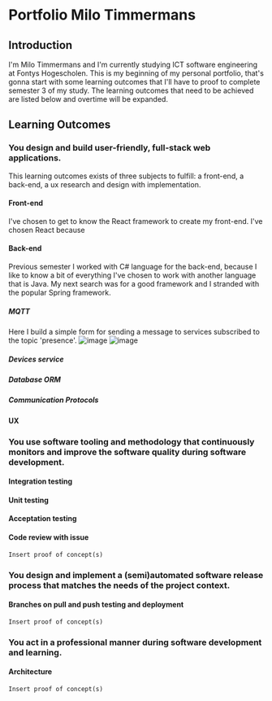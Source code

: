 # Portfolio Milo Timmermans

## Introduction
I'm Milo Timmermans and I'm currently studying ICT software engineering at Fontys Hogescholen. This is my beginning of my personal portfolio, that's gonna start with some learning outcomes that I'll have to proof to complete semester 3 of my study. The learning outcomes that need to be achieved are listed below and overtime will be expanded.








## Learning Outcomes

### You design and build user-friendly, full-stack web applications.

This learning outcomes exists of three subjects to fulfill: a front-end, a back-end, a ux research and design with implementation.

#### Front-end
I've chosen to get to know the React framework to create my front-end. I've chosen React because



#### Back-end
Previous semester I worked with C# language for the back-end, because I like to know a bit of everything I've chosen to work with another language that is Java. My next search was for a good framework and I stranded with the popular Spring framework.

##### MQTT
Here I build a simple form for sending a message to services subscribed to the topic 'presence'. 
![image](https://user-images.githubusercontent.com/73555911/142778419-c3f36e67-2fbe-425b-ae89-df1d5d518d63.png)
![image](https://user-images.githubusercontent.com/73555911/142778454-6641c44f-4ec8-418e-b13c-96c66247359c.png)


##### Devices service
##### Database ORM
##### Communication Protocols


#### UX



### You use software tooling and methodology that continuously monitors and improve the software quality during software development.

#### Integration testing
#### Unit testing
#### Acceptation testing

#### Code review with issue

```Insert proof of concept(s)```

### You design and implement a (semi)automated software release process that matches the needs of the project context.

#### Branches on pull and push testing and deployment

```Insert proof of concept(s)```

### You act in a professional manner during software development and learning.

#### Architecture
```Insert proof of concept(s)```
